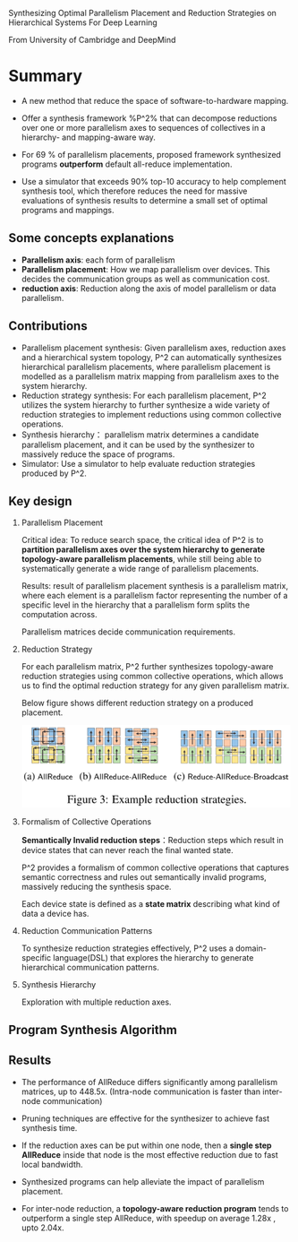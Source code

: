 Synthesizing Optimal Parallelism Placement and Reduction Strategies on Hierarchical Systems For Deep Learning

From University of Cambridge and DeepMind

# Summary

- A new method that reduce the space of software-to-hardware mapping.

- Offer a synthesis framework %P^2% that can decompose reductions over one or more parallelism axes to sequences of
  collectives in a hierarchy- and mapping-aware way.

- For 69 % of parallelism placements, proposed framework synthesized programs **outperform** default all-reduce
  implementation.

- Use a simulator that exceeds 90% top-10 accuracy to help complement synthesis tool, which therefore reduces the need
  for massive evaluations of synthesis results to determine a small set of optimal programs and mappings.

## Some  concepts explanations

- **Parallelism axis**: each form of parallelism
- **Parallelism placement**: How we map parallelism over devices. This decides the communication groups as well as
  communication cost.
- **reduction axis**: Reduction along the axis of model parallelism or data parallelism.

## Contributions

- Parallelism placement synthesis: Given parallelism axes, reduction axes and a hierarchical system topology, P^2 can
  automatically synthesizes hierarchical parallelism placements, where parallelism placement is modelled as a
  parallelism matrix mapping from parallelism axes to the system hierarchy.
- Reduction strategy synthesis: For each parallelism placement, P^2 utilizes the system hierarchy to further synthesize
  a wide variety of reduction strategies to implement reductions using common collective operations.
- Synthesis hierarchy： parallelism matrix determines a candidate parallelism placement, and it can be used by the
  synthesizer to massively reduce the space of programs.
- Simulator: Use a simulator to help evaluate reduction strategies produced by P^2.

## Key design

1. Parallelism Placement

   Critical idea: To reduce search space, the critical idea of P^2 is to **partition parallelism axes over the system
   hierarchy to generate topology-aware parallelism placements**, while still being able to systematically generate a
   wide range of parallelism placements.

   Results: result of parallelism placement synthesis is a parallelism matrix, where each element is a parallelism
   factor representing the number of a specific level in the hierarchy that a parallelism form splits the computation
   across.

   Parallelism matrices decide communication requirements.

2. Reduction Strategy

   For each parallelism matrix, P^2 further synthesizes topology-aware reduction strategies using common collective
   operations, which allows us to find the optimal reduction strategy for any given parallelism matrix.

   Below figure shows different reduction strategy on a produced placement.

   ![Figure3](../Image/P2/1.png)

3. Formalism of Collective Operations

   **Semantically Invalid reduction steps**：Reduction steps which result in device states that can never reach the final
   wanted state.

   P^2 provides a formalism of common collective operations that captures semantic correctness and rules out
   semantically invalid programs, massively reducing the synthesis space.

   Each device state is defined as a **state matrix** describing what kind of data a device has.

4. Reduction Communication Patterns

   To synthesize reduction strategies effectively, P^2 uses a domain-specific language(DSL) that explores the hierarchy
   to generate hierarchical communication patterns.

5. Synthesis Hierarchy

   Exploration with multiple reduction axes.

## Program Synthesis Algorithm

## Results

- The performance of AllReduce differs significantly among parallelism matrices, up to 448.5x. (Intra-node communication
  is faster than inter-node communication)

- Pruning techniques are effective for the synthesizer to achieve fast synthesis time.

- If the reduction axes can be put within one node, then a **single step AllReduce** inside that node is the most
  effective reduction due to fast local bandwidth.

- Synthesized programs can help alleviate the impact of parallelism placement.

- For inter-node reduction, a **topology-aware reduction program** tends to outperform a single step AllReduce, with speedup
  on average 1.28x , upto 2.04x.
